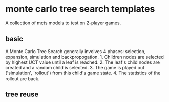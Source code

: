 # monte carlo tree search templates

A collection of mcts models to test on 2-player games.

## basic

A Monte Carlo Tree Search generally involves 4 phases: selection, expansion, simulation and backpropogation.
    1. Children nodes are selected by highest UCT value until a leaf is reached.
    2. The leaf's child nodes are created and a random child is selected.
    3. The game is played out ('simulation', 'rollout') from this child's game state.
    4. The statistics of the rollout are back.


## tree reuse